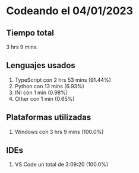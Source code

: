 # Codeando el 04/01/2023

## Tiempo total
3 hrs 9 mins.

## Lenguajes usados
1. TypeScript con 2 hrs 53 mins (91.44%)
1. Python con 13 mins (6.93%)
1. INI con 1 min (0.98%)
1. Other con 1 min (0.65%)

## Plataformas utilizadas
1. Windows con 3 hrs 9 mins (100.0%)

## IDEs
1. VS Code un total de 3:09:20 (100.0%)
